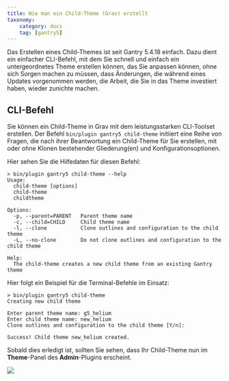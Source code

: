 ```yaml
---
title: Wie man ein Child-Theme (Grav) erstellt
taxonomy:
    category: docs
    tag: [gantry5]
---
```


Das Erstellen eines Child-Themes ist seit Gantry 5.4.18 einfach. Dazu dient ein einfacher CLI-Befehl, mit dem Sie schnell und einfach ein untergeordnetes Theme erstellen können, das Sie anpassen können, ohne sich Sorgen machen zu müssen, dass Änderungen, die während eines Updates vorgenommen werden, die Arbeit, die Sie in das Theme investiert haben, wieder zunichte machen.

## CLI-Befehl

Sie können ein Child-Theme in Grav mit dem leistungsstarken CLI-Toolset erstellen. Der Befehl `bin/plugin gantry5 child-theme` initiiert eine Reihe von Fragen, die nach ihrer Beantwortung ein Child-Theme für Sie erstellen, mit oder ohne Klonen bestehender Gliederung(en) und Konfigurationsoptionen.

Hier sehen Sie die Hilfedaten für diesen Befehl:

```text
> bin/plugin gantry5 child-theme --help
Usage:
  child-theme [options]
  child-theme
  childtheme

Options:
  -p, --parent=PARENT   Parent theme name
  -c, --child=CHILD     Child theme name
  -l, --clone           Clone outlines and configuration to the child theme
  -L, --no-clone        Do not clone outlines and configuration to the child theme

Help:
  The child-theme creates a new child theme from an existing Gantry theme
```

Hier folgt ein Beispiel für die Terminal-Befehle im Einsatz:

```text
> bin/plugin gantry5 child-theme
Creating new child theme

Enter parent theme name: g5_helium
Enter child theme name: new_helium
Clone outlines and configuration to the child theme [Y/n]:

Success! Child theme new_helium created.
```

Sobald dies erledigt ist, sollten Sie sehen, dass Ihr Child-Theme nun im **Theme**-Panel des **Admin**-Plugins erscheint.

![](test_1.png?classes=shadow,border)
